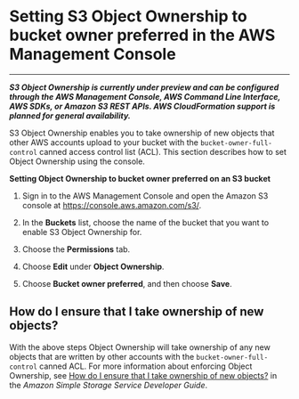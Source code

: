 # Setting S3 Object Ownership to bucket owner preferred in the AWS Management Console<a name="add-object-ownership"></a>

****  
***S3 Object Ownership is currently under preview and can be configured through the AWS Management Console, AWS Command Line Interface, AWS SDKs, or Amazon S3 REST APIs\. AWS CloudFormation support is planned for general availability\.***

S3 Object Ownership enables you to take ownership of new objects that other AWS accounts upload to your bucket with the `bucket-owner-full-control` canned access control list \(ACL\)\. This section describes how to set Object Ownership using the console\.

**Setting Object Ownership to bucket owner preferred on an S3 bucket**

1. Sign in to the AWS Management Console and open the Amazon S3 console at [https://console\.aws\.amazon\.com/s3/](https://console.aws.amazon.com/s3/)\.

1. In the **Buckets** list, choose the name of the bucket that you want to enable S3 Object Ownership for\.

1. Choose the **Permissions** tab\.

1. Choose **Edit** under **Object Ownership**\.

1. Choose **Bucket owner preferred**, and then choose **Save**\.

## How do I ensure that I take ownership of new objects?<a name="add-object-ownership-moreinfo"></a>

With the above steps Object Ownership will take ownership of any new objects that are written by other accounts with the `bucket-owner-full-control` canned ACL\. For more information about enforcing Object Ownership, see [How do I ensure that I take ownership of new objects?](https://docs.aws.amazon.com/AmazonS3/latest/dev/about-object-ownership.html#ensure-object-ownership) in the *Amazon Simple Storage Service Developer Guide*\.